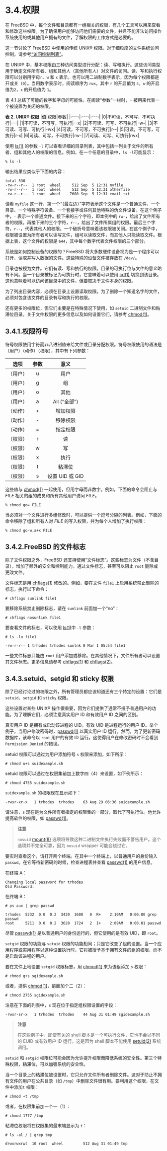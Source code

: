 # 3.4.权限

在 FreeBSD 中，每个文件和目录都有一组相关的权限，有几个工具可以用来查看和修改这些权限。为了确保用户能够访问他们需要的文件，并且不能非法访问操作系统使用的或其他用户拥有的文件，了解权限的工作方式是必要的。

这一节讨论了 FreeBSD 中使用的传统 UNIX® 权限。对于细粒度的文件系统访问控制，请参考[“访问控制列表”](https://docs.freebsd.org/en/books/handbook/security/index.html#fs-acl)。

在 UNIX® 中，基本权限由三种访问类型进行分配：读、写和执行。这些访问类型用于确定文件所有者、组和其他人（其他所有人）对文件的访问。读、写和执行权限可以分别用字母`r`、`w` 和 `x` 表示，也可以用二进制数字表示，因为每个权限都是开或关（`0`）。当用数字表示时，阅读顺序为 `rwx`，其中 `r` 的开启值为 `4`，`w` 的开启值为`2`，`x` 的开启值为 `1`。

表 4.1 总结了可能的数字和字母的可能性。在阅读“参数”一栏时，`-` 被用来代表一个被设置为关闭的权限。

**表 2. UNIX® 权限**
|值|权限|参数|
|:---:|:---:|:---:|
|0|不可读，不可写，不可执行|---|
|1|不可读，不可写，可执行|--x|
|2|不可读、可写、不可执行|-w-|
|3|不可读、可写、可执行|-wx|
|4|可读，不可写，不可执行|r--|
|5|可读，不可写，可执行|r-x|
|6|可读、可写，不可执行|rw-|
|7|可读、可写、可执行|rwx|

使用 [ls(1)](https://www.freebsd.org/cgi/man.cgi?query=ls&sektion=1&format=html) 的参数 `-l` 可以查看详细的目录列表，其中包括一列关于文件的所有者、组和其他人的权限的信息。例如，在一个任意的目录中，`ls -l`可能显示：

```shell-session
% ls -l
```

输出结果应类似于下面的内容：

```shell-session
total 530
-rw-r--r--  1 root  wheel     512 Sep  5 12:31 myfile
-rw-r--r--  1 root  wheel     512 Sep  5 12:31 otherfile
-rw-r--r--  1 root  wheel    7680 Sep  5 12:31 email.txt
```

请看 `myfile` 这一行，第一个“（最左边）”字符表示这个文件是一个普通文件、一个目录、一个特殊字符设备、一个套接字或任何其他特殊的伪文件设备。在这个例子中，`-` 表示一个普通文件。接下来的三个字符，即本例中的 `rw-`，给出了文件所有者的权限。再接下来的三个字符，`r--`，给出了文件所属组的权限。最后三个字符，`r--`，代表其他人的权限。一个破折号意味着该权限被关闭。在这个例子中，权限被设置为所有者可以读写文件，组可以读取文件，而其他人只能读取文件。根据上表，这个文件的权限是 `644`，其中每个数字代表文件权限的三个部分。

系统是如何控制设备的权限的？FreeBSD 将大多数硬件设备视为是一个程序可以打开、读取并写入数据的文件。这些特殊的设备文件被存放在 `/dev/`。

目录也被视为文件。它们有读、写和执行的权限。目录的可执行位与文件的意义略有不同。当一个目录被标记为可执行时，它意味着可以使用 [cd(1)](https://www.freebsd.org/cgi/man.cgi?query=cd&sektion=1&format=html) 切换到该目录。这也意味着可以访问该目录中的文件，但要取决于文件本身的权限。

为了列出目录内容，必须在目录上设置读取权限。为了删除一个知道名字的文件，必须对包含该文件的目录有写和执行的权限。

还有更多的权限位，但它们主要是在特殊情况下使用，如 `setuid` 二进制文件和粘滞位目录。关于文件权限的更多信息以及如何设置它们，请参考 [chmod(1)](https://www.freebsd.org/cgi/man.cgi?query=chmod&sektion=1&format=html)。

## 3.4.1.权限符号

符号权限使用字符而非八进制值来给文件或目录分配权限。符号权限使用的语法是（用户）（动作）（权限），其中有下列参数：

|   选项   | 参数 |      意义       |
| :------: | :--: | :-------------: |
| （用户） |  u   |      用户       |
| （用户） |  g   |       组        |
| （用户） |  o   |      其他       |
| （用户） |  a   |  All (“全部”)   |
| （动作） |  +   |    增加权限     |
| （动作） |  -   |    移除权限     |
| （动作） |  =   |    指定权限     |
| （权限） |  r   |       读        |
| （权限） |  w   |       写        |
| （权限） |  x   |      执行       |
| （权限） |  t   |     粘滞位      |
| （权限） |  s   | 设置 UID 或 GID |

这些值与 [chmod(1)](https://www.freebsd.org/cgi/man.cgi?query=chmod&sektion=1&format=html) 一起使用，但用字母而非数字。例如，下面的命令会阻止与 _FILE_ 相关的组的成员和所有其他用户访问 _FILE_。

```shell-session
% chmod go= FILE
```

当必须对一个文件进行多组修改时，可以提供一个逗号分隔的列表。例如，下面的命令移除了组和所有人对 _FILE_ 的写入权限，并为每个人增加了执行权限：

```shell-session
% chmod go-w,a+x FILE
```

## 3.4.2.FreeBSD 的文件标志

除了文件权限之外，FreeBSD 还支持使用“文件标志”。这些标志为文件（不含目录），增加了额外的安全和控制能力。通过文件标志，甚至可以阻止 `root` 删除或更改文件。

文件标志是用 [chflags(1)](https://www.freebsd.org/cgi/man.cgi?query=chflags&sektion=1&format=html) 修改的。例如，要在文件 `file1` 上启用系统禁止删除的标志，执行以下命令：

```shell-session
# chflags sunlink file1
```

要移除系统禁止删除标志，请在 `sunlink` 前面加一个“no”：

```shell-session
# chflags nosunlink file1
```

要查看文件的标志，可以使用 [ls(1)](https://www.freebsd.org/cgi/man.cgi?query=ls&sektion=1&format=html)中 `-l` 参数：

```shell-session
# ls -lo file1
```

```shell-session
-rw-r-r-- 1 trhodes trhodes sunlnk 0 Mar 1 05:54 file1
```

一些文件标志只能由 `root` 用户添加或移除。在其他情况下，文件所有者可以设置其文件标志。更多信息请参考 [chflags(1)](https://www.freebsd.org/cgi/man.cgi?query=chflags&sektion=1&format=html) 和 [chflags(2)](https://www.freebsd.org/cgi/man.cgi?query=chflags&sektion=2&format=html)。

## 3.4.3.setuid、setgid 和 sticky 权限

除了已经讨论过的权限之外，所有管理员都应该知道还有三个特定的设置：它们是 `setuid`、`setgid` 和 `sticky` 权限。

这些设置对某些 UNIX® 操作很重要，因为它们提供了通常不授予普通用户的功能。为了理解它们，必须注意真实用户 ID 和有效用户 ID 之间的区别。

真实用户 ID 是拥有或启动该进程的 UID。有效 UID 是进程运行的用户 ID。举个例子，当用户修改密码时，[passwd(1)](https://www.freebsd.org/cgi/man.cgi?query=passwd&sektion=1&format=html) 以真实用户 ID 运行。然而，为了更新密码数据库，该命令以 `root` 用户的有效 ID 运行。这使得用户在修改密码时不会看到 ` Permission Denied` 的错误。

setuid 权限可以通过为用户添加符号 `s` 权限来添加，如下所示：

```shell-session
# chmod u+s suidexample.sh
```

setuid 权限可以通过在权限集前加上数字四（4）来设置，如下例所示：

```shell-session
# chmod 4755 suidexample.sh
```

`suidexample.sh` 的权限现在显示如下：

```shell-session
-rwsr-xr-x   1 trhodes  trhodes    63 Aug 29 06:36 suidexample.sh
```

请注意，`s` 现在是为文件所有者指定的权限集的一部分，取代了可执行位。他允许提高软件的权限，如 [passwd(1)](https://www.freebsd.org/cgi/man.cgi?query=passwd&sektion=1&format=html)。

> **注意**
>
> `nosuid` [mount(8)](https://www.freebsd.org/cgi/man.cgi?query=mount&sektion=8&format=html) 选项将导致这种二进制文件执行失败而不警告用户。这个选项并不完全可靠，因为 `nosuid` wrapper 可能会绕过它。

要实时查看这个，请打开两个终端。在其中一个终端上，以普通用户的身份输入 `passwd`。在它等待新密码的时候，检查进程表并查看 [passwd(1)](https://www.freebsd.org/cgi/man.cgi?query=passwd&sektion=1&format=html) 的用户信息。

在终端 A：

```shell-session
Changing local password for trhodes
Old Password:
```

在终端 B：

```shell-session
# ps aux | grep passwd
```

```shell-session
trhodes  5232  0.0  0.2  3420  1608   0  R+    2:10AM   0:00.00 grep passwd
root     5211  0.0  0.2  3620  1724   2  I+    2:09AM   0:00.01 passwd
```

尽管 [passwd(1)](https://www.freebsd.org/cgi/man.cgi?query=passwd&sektion=1&format=html) 是以普通用户的身份运行的，但它使用的是有效 UID，即 `root`。

`setgid` 权限的功能与 `setuid` 权限的功能相同；只是它改变了组的设置。当一个应用程序或实用程序以这种设置执行时，它将被授予基于拥有文件的组的权限，而不是启动该进程的用户。

要在文件上地设置 `setgid` 权限标志，用 [chmod[1]](https://www.freebsd.org/cgi/man.cgi?query=chmod&sektion=1&format=html) 来为该组添加 `s` 权限：

```shell-session
# chmod g+s sgidexample.sh
```

或者，提供 [chmod[1]](https://www.freebsd.org/cgi/man.cgi?query=chmod&sektion=1&format=html)，前面加个二（2）：

```shell-session
# chmod 2755 sgidexample.sh
```

注意在下面的列表中，`s` 现在位于指定组权限设置的字段：

```shell-session
-rwxr-sr-x   1 trhodes  trhodes    44 Aug 31 01:49 sgidexample.sh
```

> **注意**
>
> 在这些例子中，即使有关的 shell 脚本是一个可执行文件，它也不会以不同的 EUID 或有效用户 ID 运行。这是因为 shell 脚本不能使用 [setuid(2)](https://www.freebsd.org/cgi/man.cgi?query=setuid&sektion=2&format=html) 系统调用。

`setuid` 和 `setgid` 权限位可能会因为允许提升权限而降低系统的安全性。第三个特殊权限，粘滞位，可以加强系统的安全性。

当一个目录上的粘滞位被设置时，它只允许文件所有者删除文件。这对于防止不拥有文件的用户在公共目录（如 `/tmp`）中删除文件很有用。要利用这个权限，在文件中添加`t` 权限：

```shell-session
# chmod +t /tmp
```

或者，在权限集前加一个一（1）:

```shell-session
# chmod 1777 /tmp
```

粘滞位权限将在权限集的最末端显示为 `t`：

```shell-session
# ls -al / | grep tmp
```

```shell-session
drwxrwxrwt  10 root  wheel         512 Aug 31 01:49 tmp
```
